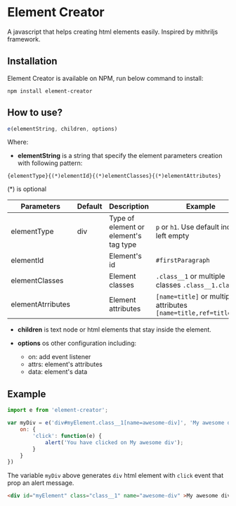 # Element Creator

A javascript that helps creating html elements easily. Inspired by mithriljs framework.

## Installation

Element Creator is available on NPM, run below command to install:

```ssh
npm install element-creator
```

## How to use?

```javascript
e(elementString, children, options)
```
Where:

- **elementString** is a string that specify the element parameters creation with following pattern:

`{elementType}{(*)elementId}{(*)elementClasses}{(*)elementAttributes}`

(*) is optional

| Parameters        | Default | Description                           | Example |
|-------------------|---------|---------------------------------------|---------|
| elementType       | div     | Type of element or element's tag type | `p` or `h1`. Use default incase left empty |
| elementId         |         | Element's id                          | `#firstParagraph` |
| elementClasses    |         | Element classes                       | `.class__1` or multiple classes `.class__1.class_2` |
| elementAtrributes |         | Element attributes                    | `[name=title]` or multiple attributes `[name=title,ref=titleRef]`|

- **children** is text node or html elements that stay inside the element.
- **options** os other configuration including:

  - on: add event listener
  - attrs: element's attributes
  - data: element's data

## Example

```javascript
import e from 'element-creator';

var myDiv = e('div#myElement.class__1[name=awesome-div]', 'My awesome div', {
    on: {
        'click': function(e) {
            alert('You have clicked on My awesome div');
        }
    }
})
```


The variable `myDiv` above generates `div` html element with `click` event that prop an alert message.
```html
<div id="myElement" class="class__1" name="awesome-div" >My awesome div</div>
```
